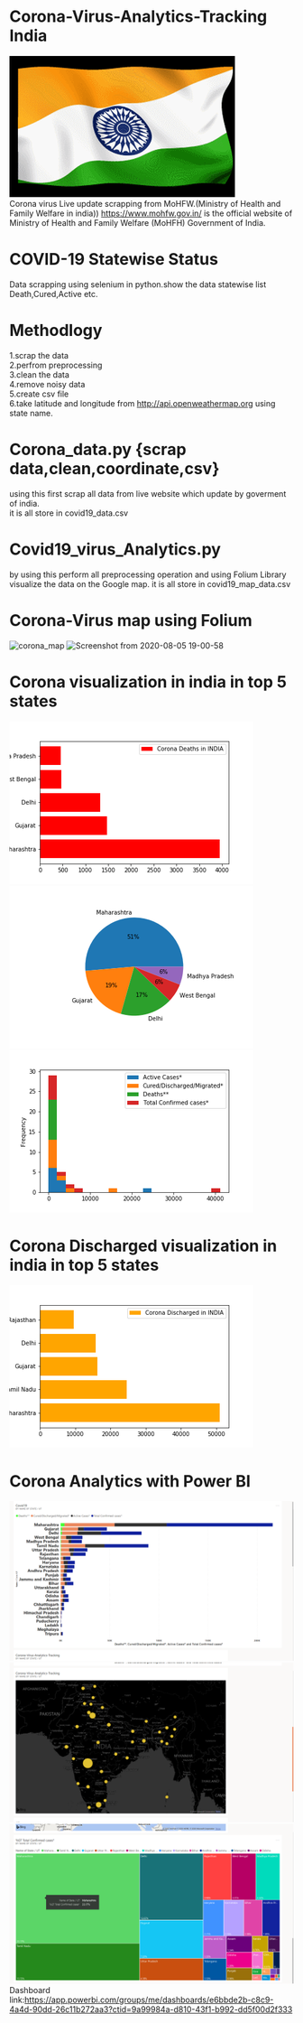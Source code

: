 # Corona-Virus-Analytics-Tracking India
![corona gip](ind.gif)
</br>
Corona virus Live update scrapping from MoHFW.(Ministry of Health and Family Welfare in india))
https://www.mohfw.gov.in/ is the official website of Ministry of Health and Family Welfare (MoHFH) Government of India.
# COVID-19 Statewise Status
Data scrapping using selenium in python.show the data statewise list Death,Cured,Active etc.
# Methodlogy
1.scrap the data </br>
2.perfrom preprocessing </br>
3.clean the data <br>
4.remove noisy data <br>
5.create csv file <br>
6.take latitude and longitude from http://api.openweathermap.org using state name.
# Corona_data.py {scrap data,clean,coordinate,csv}
using this first scrap all data from live website which update by goverment of india.</br>
it is all store in covid19_data.csv
# Covid19_virus_Analytics.py 
by using this perform all preprocessing operation and using Folium Library visualize the data on the Google map.
it is all store in covid19_map_data.csv
# Corona-Virus map using Folium 
![corona_map](https://user-images.githubusercontent.com/51817568/84761826-a217db00-afe7-11ea-81fa-adbe854fe226.png)
![Screenshot from 2020-08-05 19-00-58](https://user-images.githubusercontent.com/51817568/89418771-210ad380-d74e-11ea-8b89-bb376052bcaa.png)
# Corona visualization in india in top 5 states
![Corona Deaths](Death.png)
![Corona Deaths](Death2.png)
![Corona Deaths](foo2.png)
# Corona Discharged visualization in india in top 5 states
![Corona Deaths](Recover.png)
# Corona Analytics with Power BI
![Corona Deaths](bi1.png)
![Corona Deaths](bi2.png)
![Corona Deaths](bi3.png)
Dashboard link:https://app.powerbi.com/groups/me/dashboards/e6bbde2b-c8c9-4a4d-90dd-26c11b272aa3?ctid=9a99984a-d810-43f1-b992-dd5f00d2f333
